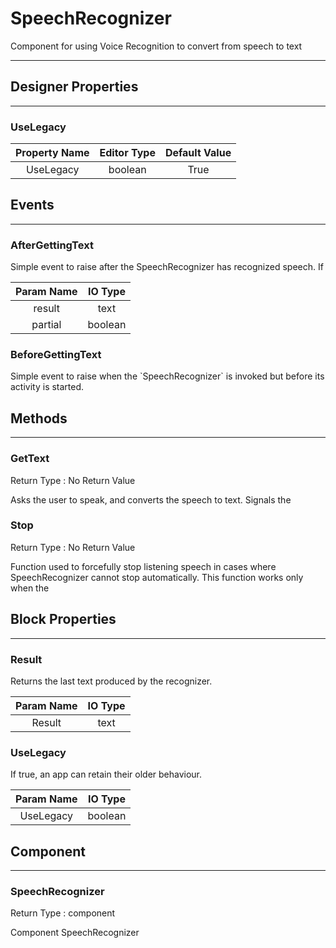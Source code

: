 <!--
  Copyright © 2013-2021 MIT, All rights reserved
  Released under the Apache License, Version 2.0
  http://www.apache.org/licenses/LICENSE-2.0
-->

# SpeechRecognizer

Component for using Voice Recognition to convert from speech to text

---

## Designer Properties

---

### UseLegacy

| Property Name | Editor Type | Default Value |
| :-----------: | :---------: | :-----------: |
|   UseLegacy   |   boolean   |      True     |

## Events

---

### AfterGettingText

<div block-type = "component_event" component-selector = "SpeechRecognizer" event-selector = "AfterGettingText" id = "speechrecognizer-aftergettingtext"></div>

Simple event to raise after the SpeechRecognizer has recognized speech. If

| Param Name | IO Type |
| :--------: | :-----: |
|   result   |   text  |
|   partial  | boolean |

### BeforeGettingText

<div block-type = "component_event" component-selector = "SpeechRecognizer" event-selector = "BeforeGettingText" id = "speechrecognizer-beforegettingtext"></div>

Simple event to raise when the \`SpeechRecognizer\` is invoked but before its activity is started.

## Methods

---

### GetText

<div block-type = "component_method" component-selector = "SpeechRecognizer" method-selector = "GetText" id = "speechrecognizer-gettext"></div>

Return Type : No Return Value

Asks the user to speak, and converts the speech to text. Signals the

### Stop

<div block-type = "component_method" component-selector = "SpeechRecognizer" method-selector = "Stop" id = "speechrecognizer-stop"></div>

Return Type : No Return Value

Function used to forcefully stop listening speech in cases where SpeechRecognizer cannot stop automatically. This function works only when the

## Block Properties

---

### Result

<div block-type = "component_set_get" component-selector = "SpeechRecognizer" property-selector = "Result" property-type = "get" id = "get-speechrecognizer-result"></div>

Returns the last text produced by the recognizer.

| Param Name | IO Type |
| :--------: | :-----: |
|   Result   |   text  |

### UseLegacy

<div block-type = "component_set_get" component-selector = "SpeechRecognizer" property-selector = "UseLegacy" property-type = "get" id = "get-speechrecognizer-uselegacy"></div>

<div block-type = "component_set_get" component-selector = "SpeechRecognizer" property-selector = "UseLegacy" property-type = "set" id = "set-speechrecognizer-uselegacy"></div>

If true, an app can retain their older behaviour.

| Param Name | IO Type |
| :--------: | :-----: |
|  UseLegacy | boolean |

## Component

---

### SpeechRecognizer

<div block-type = "component_component_block" component-selector = "SpeechRecognizer" id = "component-speechrecognizer"></div>

Return Type : component

Component SpeechRecognizer

